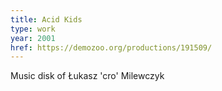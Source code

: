 ```yaml
---
title: Acid Kids
type: work
year: 2001
href: https://demozoo.org/productions/191509/
---
```


Music disk of Łukasz 'cro' Milewczyk